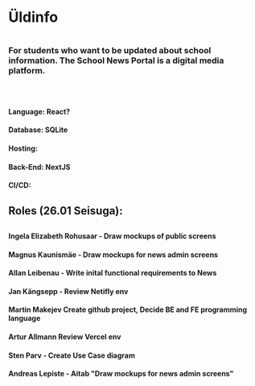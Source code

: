 <h1>Üldinfo<h1> 
<h3>For students who want to be updated about school information. The School News Portal is a digital media platform. <h3>
<br>
<h4>Language: React?<h4>
<h4>Database: SQLite <h4>
<h4>Hosting: <h4>
<h4>Back-End: NextJS <h4>
<h4>CI/CD: <h4>
<h2>Roles (26.01 Seisuga):<h2>
<h4>Ingela Elizabeth Rohusaar - Draw mockups of public screens<h4>
<h4>Magnus Kaunismäe - Draw mockups for news admin screens<h4> 
<h4>Allan Leibenau - Write inital functional requirements to News<h4> 
<h4>Jan Kängsepp - Review Netifly env<h4> 
<h4>Martin Makejev Create github project, Decide BE and FE programming language<h4> 
<h4>Artur Allmann Review Vercel env<h4> 
<h4>Sten Parv - Create Use Case diagram<h4> 
<h4>Andreas Lepiste - Aitab "Draw mockups for news admin screens"<h4> 
